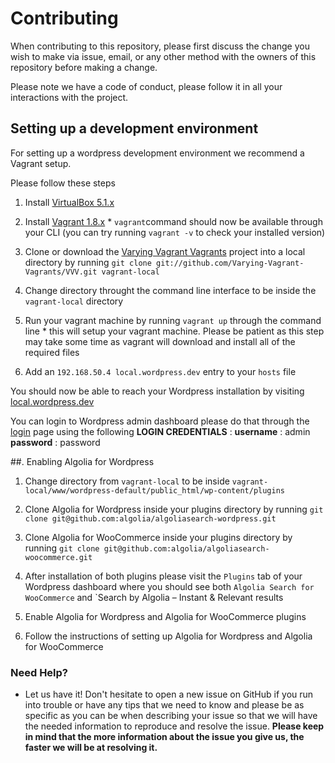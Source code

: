 # Contributing

When contributing to this repository, please first discuss the change you wish to make via issue,
email, or any other method with the owners of this repository before making a change. 

Please note we have a code of conduct, please follow it in all your interactions with the project.

## Setting up a development environment

For setting up a wordpress development environment we recommend a Vagrant setup.

Please follow these steps

1. Install [VirtualBox 5.1.x](https://www.virtualbox.org/wiki/Downloads)

2. Install [Vagrant 1.8.x](https://www.vagrantup.com/downloads.html)
		* `vagrant`command should now be available through your CLI (you can try running `vagrant -v` to check your installed version)

3. Clone or download the [Varying Vagrant Vagrants](https://github.com/Varying-Vagrant-Vagrants/VVV) project into a local directory by running `git clone git://github.com/Varying-Vagrant-Vagrants/VVV.git vagrant-local`

4. Change directory throught the command line interface to be inside the `vagrant-local` directory

5. Run your vagrant machine by running `vagrant up` through the command line
		* this will setup your vagrant machine. Please be patient as this step may take some time as vagrant will download and install all of the required files 

6. Add an `192.168.50.4 local.wordpress.dev` entry to your `hosts` file

You should now be able to reach your Wordpress installation by visiting [local.wordpress.dev](http://local.wordpress.dev)

You can login to Wordpress admin dashboard please do that through the [login](http://local.wordpress.dev/wp-login) page using the following 
**LOGIN CREDENTIALS** :
**username** : admin
**password** : password

##. Enabling Algolia for Wordpress

1. Change directory from `vagrant-local` to be inside `vagrant-local/www/wordpress-default/public_html/wp-content/plugins`

2. Clone Algolia for Wordpress inside your plugins directory by running `git clone git@github.com:algolia/algoliasearch-wordpress.git`

3. Clone Algolia for WooCommerce inside your plugins directory by running `git clone git@github.com:algolia/algoliasearch-woocommerce.git`
	
4. After installation of both plugins please visit the `Plugins` tab of your Wordpress dashboard where you should see both `Algolia Search for WooCommerce` and `Search by Algolia – Instant & Relevant results

4. Enable Algolia for Wordpress and Algolia for WooCommerce plugins

5. Follow the instructions of setting up Algolia for Wordpress and Algolia for WooCommerce

### Need Help?

* Let us have it! Don't hesitate to open a new issue on GitHub if you run into trouble or have any tips that we need to know and please be as specific as you can be when describing your issue so that we will have the needed information to reproduce and resolve the issue. **Please keep in mind that the more information about the issue you give us, the faster we will be at resolving it.**

